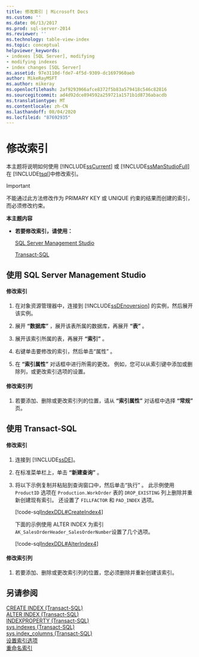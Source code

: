 ```yaml
---
title: 修改索引 | Microsoft Docs
ms.custom: ''
ms.date: 06/13/2017
ms.prod: sql-server-2014
ms.reviewer: ''
ms.technology: table-view-index
ms.topic: conceptual
helpviewer_keywords:
- indexes [SQL Server], modifying
- modifying indexes
- index changes [SQL Server]
ms.assetid: 97e3110d-fde7-4f5d-9309-dc1697960aeb
author: MikeRayMSFT
ms.author: mikeray
ms.openlocfilehash: 2af9293966afce8372f5b83a579418c546c82816
ms.sourcegitcommit: ad4d92dce894592a259721a1571b1d8736abacdb
ms.translationtype: MT
ms.contentlocale: zh-CN
ms.lasthandoff: 08/04/2020
ms.locfileid: "87692935"
---
```

# <a name="modify-an-index"></a>修改索引
  本主题将说明如何使用 [!INCLUDE[ssCurrent](../../includes/sscurrent-md.md)] 或 [!INCLUDE[ssManStudioFull](../../includes/ssmanstudiofull-md.md)] 在 [!INCLUDE[tsql](../../includes/tsql-md.md)]中修改索引。  
  
> [!IMPORTANT]  
>  不能通过此方法修改作为 PRIMARY KEY 或 UNIQUE 约束的结果而创建的索引， 而必须修改约束。  
  
 **本主题内容**  
  
-   **若要修改索引，请使用：**  
  
     [SQL Server Management Studio](#SSMSProcedure)  
  
     [Transact-SQL](#TsqlProcedure)  
  
##  <a name="using-sql-server-management-studio"></a><a name="SSMSProcedure"></a> 使用 SQL Server Management Studio  
  
#### <a name="to-modify-an-index"></a>修改索引  
  
1.  在对象资源管理器中，连接到 [!INCLUDE[ssDEnoversion](../../includes/ssdenoversion-md.md)] 的实例，然后展开该实例。  
  
2.  展开 **“数据库”** ，展开该表所属的数据库，再展开 **“表”** 。  
  
3.  展开该索引所属的表，再展开 **“索引”** 。  
  
4.  右键单击要修改的索引，然后单击“属性”  。  
  
5.  在 **“索引属性”** 对话框中进行所需的更改。 例如，您可以从索引键中添加或删除列，或更改索引选项的设置。  
  
#### <a name="to-modify-index-columns"></a>修改索引列  
  
1.  若要添加、删除或更改索引列的位置，请从 **“索引属性”** 对话框中选择 **“常规”** 页。  
  
##  <a name="using-transact-sql"></a><a name="TsqlProcedure"></a> 使用 Transact-SQL  
  
#### <a name="to-modify-an-index"></a>修改索引  
  
1.  连接到 [!INCLUDE[ssDE](../../includes/ssde-md.md)]。  
  
2.  在标准菜单栏上，单击 **“新建查询”** 。  
  
3.  将以下示例复制并粘贴到查询窗口中，然后单击“执行” 。 此示例使用 `ProductID` 选项在 `Production.WorkOrder` 表的 `DROP_EXISTING` 列上删除并重新创建现有索引。 还设置了 `FILLFACTOR` 和 `PAD_INDEX` 选项。  
  
     [!code-sql[IndexDDL#CreateIndex4](../../snippets/tsql/SQL14/tsql/indexddl/transact-sql/createindex.sql#createindex4)]  
  
     下面的示例使用 ALTER INDEX 为索引 `AK_SalesOrderHeader_SalesOrderNumber`设置了几个选项。  
  
     [!code-sql[IndexDDL#AlterIndex4](../../snippets/tsql/SQL14/tsql/indexddl/transact-sql/alterindex.sql#alterindex4)]  
  
#### <a name="to-modify-index-columns"></a>修改索引列  
  
1.  若要添加、删除或更改索引列的位置，您必须删除并重新创建该索引。  
  
## <a name="see-also"></a>另请参阅  
 [CREATE INDEX (Transact-SQL)](/sql/t-sql/statements/create-index-transact-sql)   
 [ALTER INDEX (Transact-SQL)](/sql/t-sql/statements/alter-index-transact-sql)   
 [INDEXPROPERTY (Transact-SQL)](/sql/t-sql/functions/indexproperty-transact-sql)   
 [sys.indexes (Transact-SQL)](/sql/relational-databases/system-catalog-views/sys-indexes-transact-sql)   
 [sys.index_columns (Transact-SQL)](/sql/relational-databases/system-catalog-views/sys-index-columns-transact-sql)   
 [设置索引选项](set-index-options.md)   
 [重命名索引](indexes.md)  
  
  
